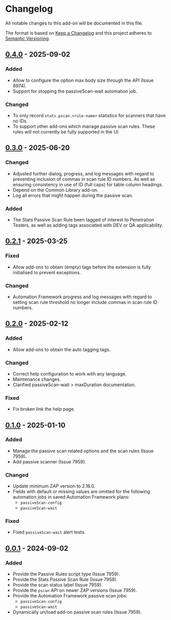 # Changelog
All notable changes to this add-on will be documented in this file.

The format is based on [Keep a Changelog](https://keepachangelog.com/en/1.0.0/)
and this project adheres to [Semantic Versioning](https://semver.org/spec/v2.0.0.html).

## [0.4.0] - 2025-09-02
### Added
- Allow to configure the option max body size through the API (Issue 8974).
- Support for stopping the passiveScan-wait automation job.

### Changed
- To only record `stats.pscan.<rule-name>` statistics for scanners that have no IDs.
- To support other add-ons which manage passive scan rules. These rules will not currently be fully supported in the UI.

## [0.3.0] - 2025-06-20
### Changed
- Adjusted further dialog, progress, and log messages with regard to preventing inclusion of commas in scan rule ID numbers. As well as ensuring consistency in use of ID (full caps) for table column headings.
- Depend on the Common Library add-on.
- Log all errors that might happen during the passive scan.

### Added
- The Stats Passive Scan Rule been tagged of interest to Penetration Testers, as well as adding tags associated with DEV or QA applicability.

## [0.2.1] - 2025-03-25
### Fixed
- Allow add-ons to obtain (empty) tags before the extension is fully initialised to prevent exceptions.

### Changed
- Automation Framework progress and log messages with regard to setting scan rule threshold no longer include commas in scan rule ID numbers.

## [0.2.0] - 2025-02-12
### Added
- Allow add-ons to obtain the auto tagging tags.

### Changed
- Correct help configuration to work with any language.
- Maintenance changes.
- Clarified passiveScan-wait > maxDuration documentation.

### Fixed
- Fix broken link the help page.

## [0.1.0] - 2025-01-10
### Added
- Manage the passive scan related options and the scan rules (Issue 7959).
- Add passive scanner (Issue 7959).

### Changed
- Update minimum ZAP version to 2.16.0.
- Fields with default or missing values are omitted for the following automation jobs in saved Automation Framework plans:
    - `passiveScan-config`
    - `passiveScan-wait`

### Fixed
- Fixed `passiveScan-wait` alert tests.

## [0.0.1] - 2024-09-02
### Added
- Provide the Passive Rules script type (Issue 7959).
- Provide the Stats Passive Scan Rule (Issue 7959).
- Provide the scan status label (Issue 7959).
- Provide the `pscan` API on newer ZAP versions (Issue 7959).
- Provide the Automation Framework passive scan jobs:
  - `passiveScan-config`
  - `passiveScan-wait`
- Dynamically un/load add-on passive scan rules (Issue 7959).

[0.4.0]: https://github.com/zaproxy/zap-extensions/releases/pscan-v0.4.0
[0.3.0]: https://github.com/zaproxy/zap-extensions/releases/pscan-v0.3.0
[0.2.1]: https://github.com/zaproxy/zap-extensions/releases/pscan-v0.2.1
[0.2.0]: https://github.com/zaproxy/zap-extensions/releases/pscan-v0.2.0
[0.1.0]: https://github.com/zaproxy/zap-extensions/releases/pscan-v0.1.0
[0.0.1]: https://github.com/zaproxy/zap-extensions/releases/pscan-v0.0.1
